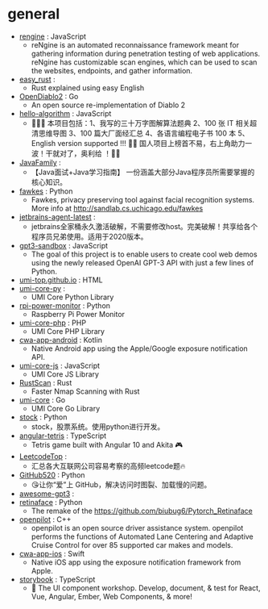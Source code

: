 # general
- [rengine](https://github.com/yogeshojha/rengine) : JavaScript
  - reNgine is an automated reconnaissance framework meant for gathering information during penetration testing of web applications. reNgine has customizable scan engines, which can be used to scan the websites, endpoints, and gather information.
- [easy_rust](https://github.com/Dhghomon/easy_rust) : 
  - Rust explained using easy English
- [OpenDiablo2](https://github.com/OpenDiablo2/OpenDiablo2) : Go
  - An open source re-implementation of Diablo 2
- [hello-algorithm](https://github.com/geekxh/hello-algorithm) : JavaScript
  - 🙈🙉🙊 本项目包括：1、我写的三十万字图解算法题典 2、100 张 IT 相关超清思维导图 3、100 篇大厂面经汇总 4、各语言编程电子书 100 本 5、English version supported !!! 🚀🚀 国人项目上榜首不易，右上角助力一波！干就对了，奥利给 ！🚀🚀
- [JavaFamily](https://github.com/AobingJava/JavaFamily) : 
  - 【Java面试+Java学习指南】 一份涵盖大部分Java程序员所需要掌握的核心知识。
- [fawkes](https://github.com/Shawn-Shan/fawkes) : Python
  - Fawkes, privacy preserving tool against facial recognition systems. More info at http://sandlab.cs.uchicago.edu/fawkes
- [jetbrains-agent-latest](https://github.com/czl0325/jetbrains-agent-latest) : 
  - jetbrains全家桶永久激活破解，不需要修改host。完美破解！共享给各个程序员兄弟使用。适用于2020版本。
- [gpt3-sandbox](https://github.com/shreyashankar/gpt3-sandbox) : JavaScript
  - The goal of this project is to enable users to create cool web demos using the newly released OpenAI GPT-3 API with just a few lines of Python.
- [umi-top.github.io](https://github.com/umi-top/umi-top.github.io) : HTML
- [umi-core-py](https://github.com/umi-top/umi-core-py) : 
  - UMI Core Python Library
- [rpi-power-monitor](https://github.com/David00/rpi-power-monitor) : Python
  - Raspberry Pi Power Monitor
- [umi-core-php](https://github.com/umi-top/umi-core-php) : PHP
  - UMI Core PHP Library
- [cwa-app-android](https://github.com/corona-warn-app/cwa-app-android) : Kotlin
  - Native Android app using the Apple/Google exposure notification API.
- [umi-core-js](https://github.com/umi-top/umi-core-js) : JavaScript
  - UMI Core JS Library
- [RustScan](https://github.com/brandonskerritt/RustScan) : Rust
  - Faster Nmap Scanning with Rust
- [umi-core](https://github.com/umi-top/umi-core) : Go
  - UMI Core Go Library
- [stock](https://github.com/pythonstock/stock) : Python
  - stock，股票系统。使用python进行开发。
- [angular-tetris](https://github.com/trungk18/angular-tetris) : TypeScript
  - Tetris game built with Angular 10 and Akita 🎮
- [LeetcodeTop](https://github.com/afatcoder/LeetcodeTop) : 
  - 汇总各大互联网公司容易考察的高频leetcode题🔥
- [GitHub520](https://github.com/521xueweihan/GitHub520) : Python
  - 😘让你“爱”上 GitHub，解决访问时图裂、加载慢的问题。
- [awesome-gpt3](https://github.com/elyase/awesome-gpt3) : 
- [retinaface](https://github.com/ternaus/retinaface) : Python
  - The remake of the https://github.com/biubug6/Pytorch_Retinaface
- [openpilot](https://github.com/commaai/openpilot) : C++
  - openpilot is an open source driver assistance system. openpilot performs the functions of Automated Lane Centering and Adaptive Cruise Control for over 85 supported car makes and models.
- [cwa-app-ios](https://github.com/corona-warn-app/cwa-app-ios) : Swift
  - Native iOS app using the exposure notification framework from Apple.
- [storybook](https://github.com/storybookjs/storybook) : TypeScript
  - 📓 The UI component workshop. Develop, document, & test for React, Vue, Angular, Ember, Web Components, & more!
